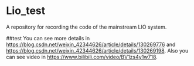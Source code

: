 # Lio_test
A repository for recording the code of the mainstream LIO system.

##test
You can see more details in https://blog.csdn.net/weixin_42344626/article/details/130269776 and  https://blog.csdn.net/weixin_42344626/article/details/130269198.
Also you can see video in https://www.bilibili.com/video/BV1zs4y1w718.
